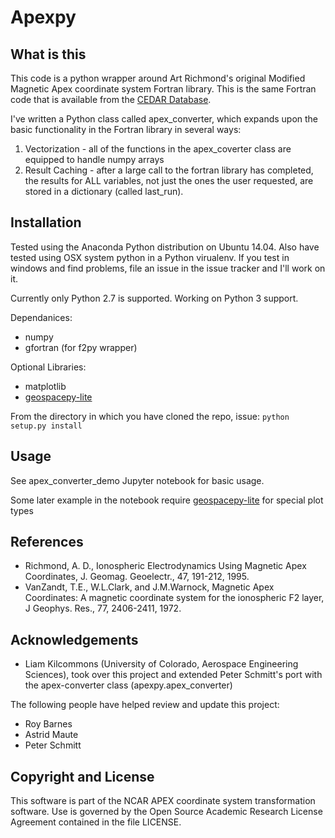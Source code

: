 # Apexpy

## What is this
This code is a python wrapper around Art Richmond's original Modified Magnetic Apex coordinate system Fortran library. This is the same Fortran code that is available from the [CEDAR Database](https://cedarweb.vsp.ucar.edu/wiki/index.php/Tools_and_Models:Empirical_Models). 

I've written a Python class called apex_converter, which expands upon the basic functionality in the Fortran library in several ways:
1) Vectorization - all of the functions in the apex_coverter class are equipped to handle numpy arrays
2) Result Caching - after a large call to the fortran library has completed, the results for ALL variables, not just the ones the user requested, are stored in a dictionary (called last_run).


## Installation
Tested using the Anaconda Python distribution on Ubuntu 14.04.
Also have tested using OSX system python in a Python virualenv.
If you test in windows and find problems, file an issue in the issue tracker and I'll work on it.

Currently only Python 2.7 is supported. Working on Python 3 support.

Dependanices:
- numpy
- gfortran (for f2py wrapper)

Optional Libraries:
- matplotlib
- [geospacepy-lite](https://bitbucket.org/amienext/geospacepy-lite)

From the directory in which you have cloned the repo, issue:
`python setup.py install`

## Usage

See apex_converter_demo Jupyter notebook for basic usage.

Some later example in the notebook require [geospacepy-lite](https://bitbucket.org/amienext/geospacepy-lite) for special plot types

## References
- Richmond, A. D., Ionospheric Electrodynamics Using Magnetic Apex Coordinates, J. Geomag. Geoelectr., 47, 191-212, 1995.
- VanZandt, T.E., W.L.Clark, and J.M.Warnock, Magnetic Apex Coordinates: A magnetic coordinate system for the ionospheric F2 layer, J Geophys. Res., 77, 2406-2411, 1972.

## Acknowledgements
- Liam Kilcommons (University of Colorado, Aerospace Engineering Sciences), took over this project and extended Peter Schmitt's port with the apex-converter class (apexpy.apex_converter)
       
The following people have helped review and update this project:
- Roy Barnes
- Astrid Maute
- Peter Schmitt
    
## Copyright and License
This software is part of the NCAR APEX coordinate system
transformation software.  Use is governed by the Open Source
Academic Research License Agreement contained in the file LICENSE.
